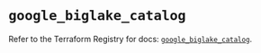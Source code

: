 # `google_biglake_catalog`

Refer to the Terraform Registry for docs: [`google_biglake_catalog`](https://registry.terraform.io/providers/hashicorp/google/5.15.0/docs/resources/biglake_catalog).

